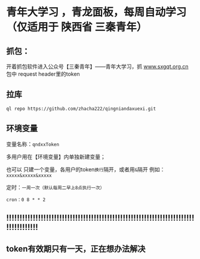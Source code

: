 # 青年大学习 ，青龙面板，每周自动学习 （仅适用于 陕西省 三秦青年）

## 抓包：
开着抓包软件进入公众号【三秦青年】——青年大学习，抓 www.sxgqt.org.cn 包中 request header里的token

## 拉库

```
ql repo https://github.com/zhacha222/qingniandaxuexi.git
```

## 环境变量

变量名称：`qndxxToken`
 
 多用户用在【环境变量】内单独新建变量； 

 也可以 只建一个变量，各用户的token`换行`隔开，或者用`&`隔开 例如：`xxxxx&xxxxx&xxxxx`
 
 定时：`一周一次（默认每周二早上8点执行一次）`
 
 ```
 cron：0 8 * * 2 
 ```



## !!!!!!!!!!!!!!!!!!!!!!!!!!!!!!!!!!!!!!!!!!!!!!!!!!!!!!!!!!!!!!!!!!!!!!!!!!!!!!!!!!!
## token有效期只有一天，正在想办法解决



